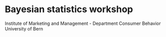 # Bayesian statistics workshop

Institute of Marketing and Management - Department Consumer Behavior
University of Bern
